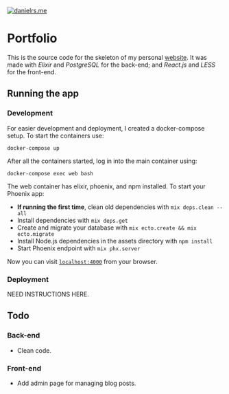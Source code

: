 [danielrs.me]: http://danielrs.me/

[![danielrs.me](https://img.shields.io/website-up-down-green-red/http/danielrs.me.svg)][danielrs.me]

# Portfolio

This is the source code for the skeleton of my personal [website][danielrs.me]. It was made with *Elixir* and *PostgreSQL* for the back-end; and *React.js* and *LESS* for the front-end.

## Running the app

### Development

For easier development and deployment, I created a docker-compose setup. To start the containers use:

```
docker-compose up
```

After all the containers started, log in into the main container using:

```
docker-compose exec web bash
```

The web container has elixir, phoenix, and npm installed. To start your Phoenix app:

  * **If running the first time**, clean old dependencies with `mix deps.clean --all`
  * Install dependencies with `mix deps.get`
  * Create and migrate your database with `mix ecto.create && mix ecto.migrate`
  * Install Node.js dependencies in the assets directory with `npm install`
  * Start Phoenix endpoint with `mix phx.server`

Now you can visit [`localhost:4000`](http://localhost:4000) from your browser.

### Deployment

NEED INSTRUCTIONS HERE.

## Todo

### Back-end

* Clean code.

### Front-end

* Add admin page for managing blog posts.
